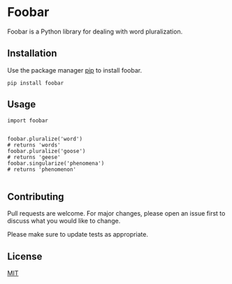 <div id="rendered" class="markdown-body"><h1>Foobar</h1>
<p>Foobar is a Python library for dealing with word pluralization.</p>
<h2>Installation</h2>
<p>Use the package manager <a href="https://pip.pypa.io/en/stable/">pip</a> to install foobar.</p>
<pre><code class="language-bash">pip install foobar
</code></pre>
<h2>Usage</h2>
<pre><code class="language-python"><span class="hljs-keyword">import</span> foobar

foobar.pluralize(<span class="hljs-string">'word'</span>) <span class="hljs-comment"># returns 'words'</span>
foobar.pluralize(<span class="hljs-string">'goose'</span>) <span class="hljs-comment"># returns 'geese'</span>
foobar.singularize(<span class="hljs-string">'phenomena'</span>) <span class="hljs-comment"># returns 'phenomenon'</span>
</code></pre>
<h2>Contributing</h2>
<p>Pull requests are welcome. For major changes, please open an issue first to discuss what you would like to change.</p>
<p>Please make sure to update tests as appropriate.</p>
<h2>License</h2>
<p><a href="https://choosealicense.com/licenses/mit/">MIT</a></p>
</div>
